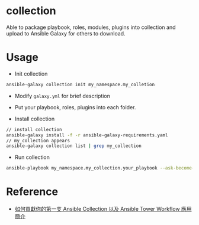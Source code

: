 # collection

Able to package playbook, roles, modules, plugins into collection and upload to Ansible Galaxy for others to download.

# Usage

* Init collection

```bash
ansible-galaxy collection init my_namespace.my_colletion
```

* Modify `galaxy.yml` for brief description

* Put your playbook, roles, plugins into each folder.

* Install collection

```bash
// install collection
ansible-galaxy install -f -r ansible-galaxy-requirements.yaml
// my_collection appears
ansible-galaxy collection list | grep my_collection
```

* Run collection

```bash
ansible-playbook my_namespace.my_collection.your_playbook --ask-become-pass
```

# Reference

* [如何貢獻你的第一支 Ansible Collection 以及 Ansible Tower Workflow 應用簡介](https://hazel.style/2021/05/28/How-to-contribute-your-first-Ansible-Collection-and-Ansible-Tower-Workflow-Use-Case/)